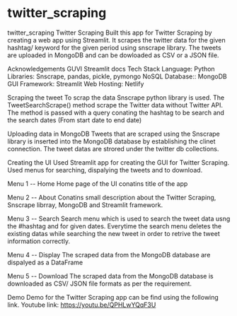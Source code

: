 # twitter_scraping
twitter_scraping
Twitter Scraping
Built this app for Twitter Scraping by creating a web app using Streamlit. It scrapes the twitter data for the given hashtag/ keyword for the given period using snscrape library. The tweets are uploaded in MongoDB and can be dowloaded as CSV or a JSON file.

Acknowledgements
GUVI
Streamlit docs
Tech Stack
Language: Python Libraries: Snscrape, pandas, pickle, pymongo NoSQL Database:: MongoDB GUI Framework: Streamlit Web Hosting: Netlify

Scraping the tweet
To scrap the data Snscrape python library is used. The TweetSearchScrape() method scrape the Twitter data without Twitter API. The method is passed with a query conating the hashtag to be search and the search dates (From start date to end date)

Uploading data in MongoDB
Tweets that are scraped using the Snscrape library is inserted into the MongoDB database by establishing the clinet connection. The tweet datas are strored under the twitter db collections.

Creating the UI
Used Streamlit app for creating the GUI for Twitter Scraping. Used menus for searching, dispalying the tweets and to download.

Menu 1 -- Home
Home page of the UI conatins title of the app

Menu 2 -- About
Conatins small description about the Twitter Scraping, Snscrape librray, MongoDB and Streamlit framework.

Menu 3 -- Search
Search menu which is used to search the tweet data usng the #hashtag and for given dates. Everytime the search menu deletes the existing datas while searching the new tweet in order to retrive the tweet information correctly.

Menu 4 -- Display
The scraped data from the MongoDB database are dispalyed as a DataFrame

Menu 5 -- Download
The scraped data from the MongoDB database is downloaded as CSV/ JSON file formats as per the requirement.

Demo
Demo for the Twitter Scraping app can be find using the following link. Youtube link: https://youtu.be/QPHLwYQqF3U
